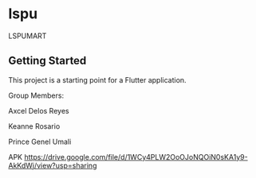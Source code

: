 # lspu

LSPUMART
## Getting Started

This project is a starting point for a Flutter application.

Group Members:

Axcel Delos Reyes

Keanne Rosario

Prince Genel Umali

APK
https://drive.google.com/file/d/1WCy4PLW2OoOJoNQOiN0sKA1y9-AkKdWj/view?usp=sharing
